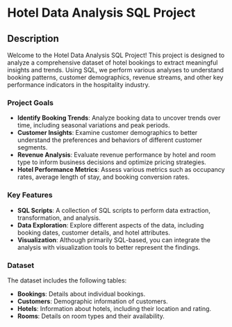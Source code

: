 # Hotel Data Analysis SQL Project

## Description

Welcome to the Hotel Data Analysis SQL Project! This project is designed to analyze a comprehensive dataset of hotel bookings to extract meaningful insights and trends. Using SQL, we perform various analyses to understand booking patterns, customer demographics, revenue streams, and other key performance indicators in the hospitality industry.

### Project Goals

- **Identify Booking Trends**: Analyze booking data to uncover trends over time, including seasonal variations and peak periods.
- **Customer Insights**: Examine customer demographics to better understand the preferences and behaviors of different customer segments.
- **Revenue Analysis**: Evaluate revenue performance by hotel and room type to inform business decisions and optimize pricing strategies.
- **Hotel Performance Metrics**: Assess various metrics such as occupancy rates, average length of stay, and booking conversion rates.

### Key Features

- **SQL Scripts**: A collection of SQL scripts to perform data extraction, transformation, and analysis.
- **Data Exploration**: Explore different aspects of the data, including booking dates, customer details, and hotel attributes.
- **Visualization**: Although primarily SQL-based, you can integrate the analysis with visualization tools to better represent the findings.

### Dataset

The dataset includes the following tables:
- **Bookings**: Details about individual bookings.
- **Customers**: Demographic information of customers.
- **Hotels**: Information about hotels, including their location and rating.
- **Rooms**: Details on room types and their availability.
